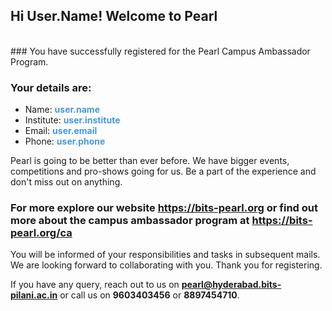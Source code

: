 ## Hi <span style="text-transform:capitalize;">user.name</span>! Welcome to Pearl
<br/>
### You have successfully registered for the Pearl Campus Ambassador Program.

### Your details are:
* Name: <b style="color:#49D">user.name</b>
* Institute: <b style="color:#49D">user.institute</b>
* Email: <b style="color:#49D">user.email</b>
* Phone: <b style="color:#49D">user.phone</b>

Pearl is going to be better than ever before. We have bigger events, competitions and pro-shows going for us. Be a part of the experience and don't miss out on anything.

### For more explore our website https://bits-pearl.org or find out more about the campus ambassador program at https://bits-pearl.org/ca

You will be informed of your responsibilities and tasks in subsequent mails. We are looking forward to collaborating with you. Thank you for registering.

If you have any query, reach out to us on <b>[pearl@hyderabad.bits-pilani.ac.in](mailto:pearl@hyderabad.bits-pilani.ac.in)</b> or call us on <b>9603403456</b> or <b>8897454710</b>.